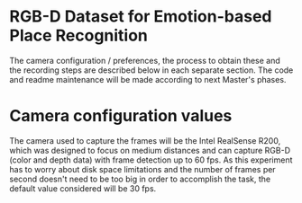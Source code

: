 # RGB-D Dataset for Emotion-based Place Recognition

The camera configuration / preferences, the process to obtain these and the recording steps are described below in each separate section. The code and readme maintenance will be made according to next Master's phases.

# Camera configuration values

The camera used to capture the frames will be the Intel RealSense R200, which was designed to focus on medium distances and can capture RGB-D (color and depth data) with frame detection up to 60 fps. As this experiment has to worry about disk space limitations and the number of frames per second doesn't need to be too big in order to accomplish the task, the default value considered will be 30 fps.